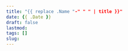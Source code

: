 ```yaml
---
title: "{{ replace .Name "-" " " | title }}"
date: {{ .Date }}
draft: false
lastmod:
tags: []
slug:
---
```


